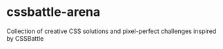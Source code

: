 # cssbattle-arena
Collection of creative CSS solutions and pixel-perfect challenges inspired by CSSBattle
